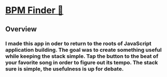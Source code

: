# [BPM Finder 🎉](https://mccambley.github.io/metronome/)

## Overview

### I made this app in oder to return to the roots of JavaScript application building. The goal was to create something useful while keeping the stack simple. Tap the button to the beat of your favorite song in order to figure out its tempo. The stack sure is simple, the usefulness is up for debate.
